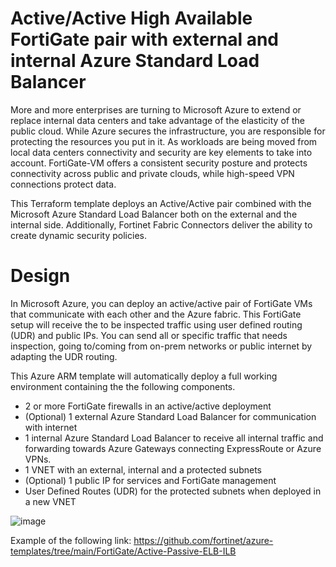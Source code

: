 # Active/Active High Available FortiGate pair with external and internal Azure Standard Load Balancer

More and more enterprises are turning to Microsoft Azure to extend or replace internal data centers and take advantage of the elasticity of the public cloud. While Azure secures the infrastructure, you are responsible for protecting the resources you put in it. As workloads are being moved from local data centers connectivity and security are key elements to take into account. FortiGate-VM offers a consistent security posture and protects connectivity across public and private clouds, while high-speed VPN connections protect data.

This Terraform template deploys an Active/Active pair combined with the Microsoft Azure Standard Load Balancer both on the external and the internal side. Additionally, Fortinet Fabric Connectors deliver the ability to create dynamic security policies.

# Design

In Microsoft Azure, you can deploy an active/active pair of FortiGate VMs that communicate with each other and the Azure fabric. This FortiGate setup will receive the to be inspected traffic using user defined routing (UDR) and public IPs. You can send all or specific traffic that needs inspection, going to/coming from on-prem networks or public internet by adapting the UDR routing.

This Azure ARM template will automatically deploy a full working environment containing the the following components.

* 2 or more FortiGate firewalls in an active/active deployment
* (Optional) 1 external Azure Standard Load Balancer for communication with internet
* 1 internal Azure Standard Load Balancer to receive all internal traffic and forwarding towards Azure Gateways connecting ExpressRoute or Azure VPNs.
* 1 VNET with an external, internal and a protected subnets
* (Optional) 1 public IP for services and FortiGate management
* User Defined Routes (UDR) for the protected subnets when deployed in a new VNET

![image](https://github.com/thiago88sp/fgt_azure_active_passive/assets/54182968/fed52167-7ccf-49d6-a847-3faea3118d3d)



Example of the following link: https://github.com/fortinet/azure-templates/tree/main/FortiGate/Active-Passive-ELB-ILB
